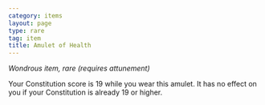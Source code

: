 ```yaml
---
category: items
layout: page
type: rare
tag: item
title: Amulet of Health 
---
```

_Wondrous item, rare (requires attunement)_ 

Your Constitution score is 19 while you wear this amulet. It has no effect on you if your Constitution is already 19 or higher. 
